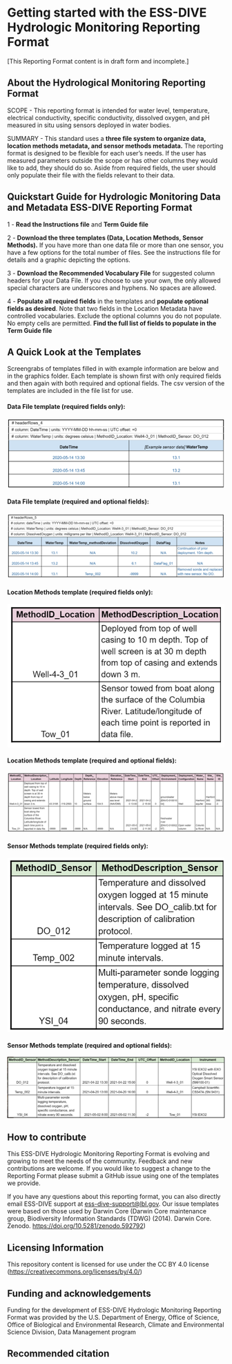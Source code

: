 # Getting started with the ESS-DIVE Hydrologic Monitoring Reporting Format
[This Reporting Format content is in draft form and incomplete.]
## About the Hydrological Monitoring Reporting Format
SCOPE - This reporting format is intended for water level, temperature, electrical conductivity, specific conductivity, dissolved oxygen, and pH measured in situ using sensors deployed in water bodies.

SUMMARY - This standard uses a **three file system to organize data, location methods metadata, and sensor methods metadata.** The reporting format is designed to be flexible for each user’s needs. If the user has measured parameters outside the scope or has other columns they would like to add, they should do so. Aside from required fields, the user should only populate their file with the fields relevant to their data. 

## Quickstart Guide for Hydrologic Monitoring Data and Metadata ESS-DIVE Reporting Format  
1 - **Read the Instructions file** and **Term Guide file**  

2 - **Download the three templates (Data, Location Methods, Sensor Methods).** If you have more than one data file or more than one sensor, you have a few options for the total number of files. See the instructions file for details and a graphic depicting the options.
  
3 - **Download the Recommended Vocabulary File** for suggested column headers for your Data File. If you choose to use your own, the only allowed special characters are underscores and hyphens. No spaces are allowed.
  
4 - **Populate all required fields** in the templates and **populate optional fields as desired**. Note that two fields in the Location Metadata have controlled vocabularies. Exclude the optional columns you do not populate. No empty cells are permitted. **Find the full list of fields to populate in the Term Guide file**


## A Quick Look at the Templates
Screengrabs of templates filled in with example information are below and in the graphics folder. Each template is shown first with only required fields and then again with both required and optional fields. The csv version of the templates are included in the file list for use. 

#### Data File template (required fields only):
![alt text](https://github.com/ess-dive-community/essdive-hydrologic-monitoring/blob/main/graphics/dataTemplateFig_requiredFields2.PNG "Data File template (required fields only)")
#### Data File template (required and optional fields):
![alt text](https://github.com/ess-dive-community/essdive-hydrologic-monitoring/blob/main/graphics/dataTemplateFig_allFields.PNG "Data File template (all fields)")

#### Location Methods template (required fields only):
![alt text](https://github.com/ess-dive-community/essdive-hydrologic-monitoring/blob/main/graphics/locationTemplateFig_requiredFields.PNG "Location Metadata template (required fields only)")

#### Location Methods template (required and optional fields):
![alt text](https://github.com/ess-dive-community/essdive-hydrologic-monitoring/blob/main/graphics/locationTemplateFig_allFields.PNG "Location Metadata template (all fields)")

#### Sensor Methods template (required fields only):
![alt text](https://github.com/ess-dive-community/essdive-hydrologic-monitoring/blob/main/graphics/sensorTemplateFig_requiredFields2.PNG "Sensor Metadata template (required fields only)")
#### Sensor Methods template (required and optional fields):
![alt text](https://github.com/ess-dive-community/essdive-hydrologic-monitoring/blob/main/graphics/sensorTemplateFig_allFields2.PNG "Sensor Metadata template (all fields)")


## How to contribute
This ESS-DIVE Hydrologic Monitoring Reporting Format is evolving and growing to meet the needs of the community. Feedback and new contributions are welcome. If you would like to suggest a change to the Reporting Format please submit a GitHub issue using one of the templates we provide.

If you have any questions about this reporting format, you can also directly email ESS-DIVE support at ess-dive-support@lbl.gov. Our issue templates were based on those used by Darwin Core (Darwin Core maintenance group, Biodiversity Information Standards (TDWG) (2014). Darwin Core. Zenodo. https://doi.org/10.5281/zenodo.592792)

## Licensing Information
This repository content is licensed for use under the CC BY 4.0 license (https://creativecommons.org/licenses/by/4.0/)

## Funding and acknowledgements
Funding for the development of ESS-DIVE Hydrologic Monitoring Reporting Format was provided by the U.S. Department of Energy, Office of Science, Office of Biological and Environmental Research, Climate and Environmental Science Division, Data Management program

## Recommended citation
